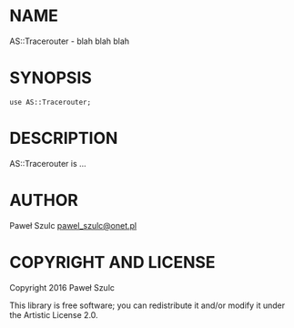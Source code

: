 NAME
====

AS::Tracerouter - blah blah blah

SYNOPSIS
========

    use AS::Tracerouter;

DESCRIPTION
===========

AS::Tracerouter is ...

AUTHOR
======

Paweł Szulc <pawel_szulc@onet.pl>

COPYRIGHT AND LICENSE
=====================

Copyright 2016 Paweł Szulc

This library is free software; you can redistribute it and/or modify it under the Artistic License 2.0.
